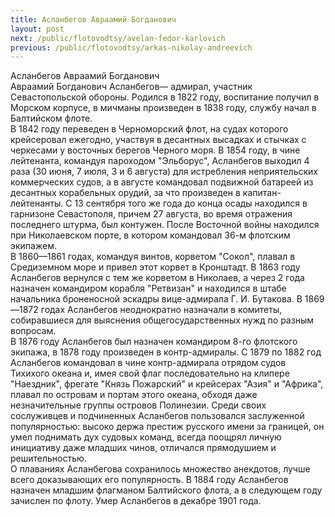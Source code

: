 ```yaml
---
title: Асланбегов Авраамий Богданович
layout: post
next: /public/flotovodtsy/avelan-fedor-karlovich
previous: /public/flotovodtsy/arkas-nikolay-andreevich
---
```


Асланбегов Авраамий Богданович  
Авраамий Богданович Асланбегов— адмирал, участник Севастопольской обороны. Родился в 1822 году, воспитание получил в Морском корпусе, в мичманы произведен в 1838 году, службу начал в Балтийском флоте.   
В 1842 году переведен в Черноморский флот, на судах которого крейсеровал ежегодно, участвуя в десантных высадках и стычках с черкесами у восточных берегов Черного моря. В 1854 году, в чине лейтенанта, командуя пароходом "Эльборус", Асланбегов выходил 4 раза (30 июня, 7 июля, 3 и 6 августа) для истребления неприятельских коммерческих судов, а в августе командовал подвижной батареей из десантных корабельных орудий, за что произведен в капитан-лейтенанты. С 13 сентября того же года до конца осады находился в гарнизоне Севастополя, причем 27 августа, во время отражения последнего штурма, был контужен. После Восточной войны находился при Николаевском порте, в котором командовал 36-м флотским экипажем.   
В 1860—1861 годах, командуя винтов, корветом "Сокол", плавал в Средиземном море и привел этот корвет в Кронштадт. В 1863 году Асланбегов вернулся с тем же корветом в Николаев, а через 2 года назначен командиром корабля "Ретвизан" и находился в штабе начальника броненосной эскадры вице-адмирала Г. И. Бутакова. В 1869—1872 годах Асланбегов неоднократно назначали в комитеты, собиравшиеся для выяснения общегосударственных нужд по разным вопросам.   
В 1876 году Асланбегов был назначен командиром 8-го флотского экипажа, в 1878 году произведен в контр-адмиралы. С 1879 по 1882 год Асланбегов командовал в чине контр-адмирала отрядом судов Тихихого океана и, имея свой флаг последовательно на клипере "Наездник", фрегате "Князь Пожарский" и крейсерах "Азия" и "Африка", плавал по островам и портам этого океана, обходя даже незначительные группы островов Полинезии. Среди своих сослуживцев и подчиненных Асланбегов пользовался заслуженной популярностью: высоко держа престиж русского имени за границей, он умел поднимать дух судовых команд, всегда поощрял личную инициативу даже младших чинов, отличался прямодушием и решительностью.   
О плаваниях Асланбегова сохранилось множество анекдотов, лучше всего доказывающих его популярность. В 1884 году Асланбегов назначен младшим флагманом Балтийского флота, а в следующем году зачислен по флоту. Умер Асланбегов в декабре 1901 года.